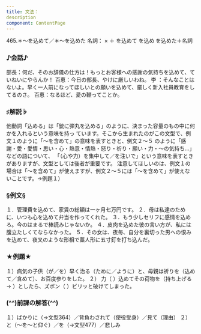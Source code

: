 ```yaml
---
title: 文法：
description
component: ContentPage
---
```



465.＊～を込めて／＊～を込めた
名詞： × ＋ を込めて を込め を込めた＋名詞
### ♪会話♪
部長：何だ、そのお辞儀の仕方は！もっとお客様への感謝の気持ちを込めて、ていねいにやらんか！ 百恵：今日の部長、やけに厳しいわね。
李 ：そんなことはないよ。早く一人前になってほしいとの願いを込めて、厳しく新入社員教育をしてるのさ。 百恵：なるほど、愛の鞭ってことか。
### ♯解説♭
他動詞「込める」は「銃に弾丸を込める」のように、決まった容量のもの中に何かを入れるという意味を持っ ています。そこから生まれたのがこの文型で、例文１のように「～を含めて」の意味を表すときと、例文２～５
のように「感謝・愛・愛情・思い・心・熱意・情熱・怒り・祈り・願い・力・～の気持ち…」などの語について、 「（心や力）を集中して／を注いで」という意味を表すときがありますが、文型としては後者が重要です。
注意してほしいのは、例文１の場合は「～を含めて」が使えますが、例文２～５には「～を含めて」が使えな いことです。→例題１）
### §例文§
１．管理費を込めて、家賃の総額は一ヶ月七万円です。
２．母は私達のために、いつも心を込めて弁当を作ってくれた。
３．もう少しセリフに感情を込めろ。今のはまるで棒読みじゃないか。
４．皮肉を込めた彼の言い方が、私には腹立たしくてならなかった。
５．その女は、夜毎、自分を裏切った男への恨みを込めて、夜叉のような形相で藁人形に五寸釘を打ち込んだ。
### ★例題★
１）病気の子供（が／を）早く治る（ために／ように）と、母親は祈りを（込めて／含めて）、お百度参りをした。
２） 力（ ）込めてその荷物を（持ち上げる→ ）としたら、ズボン（ ）ビリッと破けてしまった。
### (^^)前課の解答(^^)
１）ばかりに（→文型364）／背負わされて（使役受身）／見て（理由）
２）と（～を～と仰ぐ）／を（→文型477）／悲しみ
